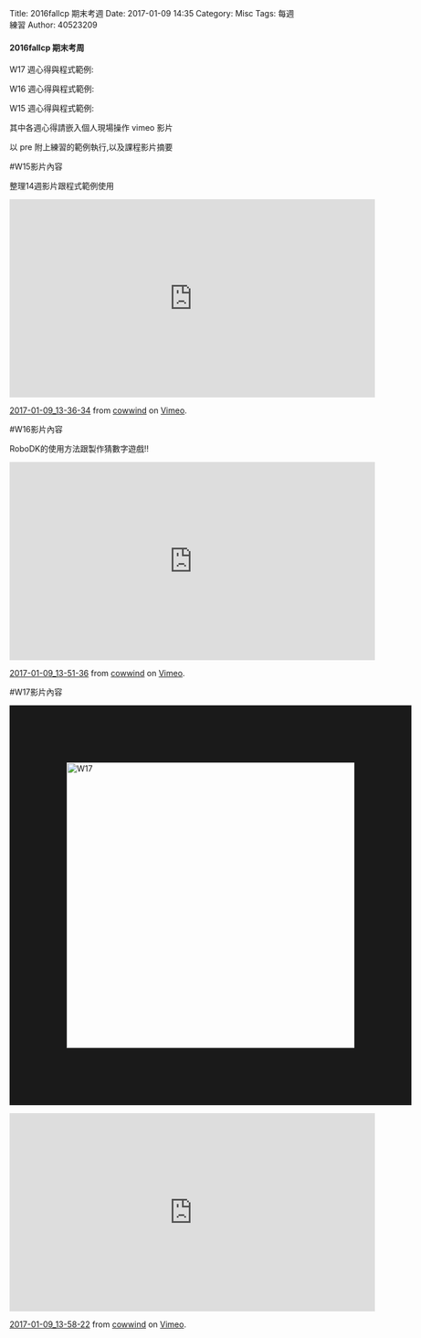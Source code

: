 Title: 2016fallcp 期末考週
Date: 2017-01-09 14:35
Category: Misc
Tags: 每週練習
Author: 40523209

<h4>2016fallcp 期末考周</h4>

<!-- PELICAN_END_SUMMARY -->

W17 週心得與程式範例:

W16 週心得與程式範例:

W15 週心得與程式範例:

其中各週心得請嵌入個人現場操作 vimeo 影片

以 pre 附上練習的範例執行,以及課程影片摘要

#W15影片內容

整理14週影片跟程式範例使用

<iframe src="https://player.vimeo.com/video/198635771" width="640" height="347" frameborder="0" webkitallowfullscreen mozallowfullscreen allowfullscreen></iframe>
<p><a href="https://vimeo.com/198635771">2017-01-09_13-36-34</a> from <a href="https://vimeo.com/user58510993">cowwind</a> on <a href="https://vimeo.com">Vimeo</a>.</p>




#W16影片內容

RoboDK的使用方法跟製作猜數字遊戲!!

<iframe src="https://player.vimeo.com/video/198636353" width="640" height="347" frameborder="0" webkitallowfullscreen mozallowfullscreen allowfullscreen></iframe>
<p><a href="https://vimeo.com/198636353">2017-01-09_13-51-36</a> from <a href="https://vimeo.com/user58510993">cowwind</a> on <a href="https://vimeo.com">Vimeo</a>.</p>

#W17影片內容



<img src="https://github.com/s40523209/2016fallcp_hw/blob/gh-pages/908.PNG?raw=true" alt="W17" title="W17" border="100" width=" 1000px" height="500px"></a>

<iframe src="https://player.vimeo.com/video/198636767" width="640" height="347" frameborder="0" webkitallowfullscreen mozallowfullscreen allowfullscreen></iframe>
<p><a href="https://vimeo.com/198636767">2017-01-09_13-58-22</a> from <a href="https://vimeo.com/user58510993">cowwind</a> on <a href="https://vimeo.com">Vimeo</a>.</p>



<pre class="brush: python">
<!-- 導入 Brython 標準程式庫 -->

<script type="text/javascript" 
    src="https://cdn.rawgit.com/brython-dev/brython/master/www/src/brython_dist.js">
</script>

<!-- 啟動 Brython -->
<script>
window.onload=function(){
brython(1);
}
</script>


<div id ="ex1"></div>
<script type="text/python3">
from browser import document as doc
container = doc['ex1']

container<="W14練習"
</script>


<div id ="ex2"></div>
<script type="text/python3">
from browser import document as doc
from browser import html
container = doc['ex2']

for i in range(int(mynum)):
    #container<="W14練習-2"+html.BR()
    container<=mystring+html.BR()
</script>

